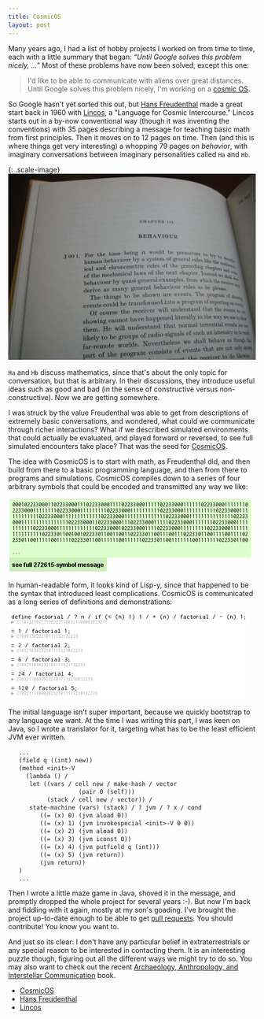```yaml
---
title: CosmicOS
layout: post
---
```


Many years ago, I had a list of hobby projects I worked on from time
to time, each with a little summary that began: 
<i>&ldquo;Until Google solves this problem nicely, ...&rdquo;</i>
Most of these problems have now been solved, except this one:

> I'd like to be able to communicate with aliens over great distances. Until Google solves this problem nicely, I'm working on a [cosmic OS](http://cosmicos.github.io). 

So Google hasn't yet sorted this out, but [Hans Freudenthal](https://en.wikipedia.org/wiki/Hans_Freudenthal) made a great start back in 1960 with [Lincos](https://en.wikipedia.org/wiki/Lincos_(language)), a "Language for Cosmic Intercourse."  Lincos starts out in a by-now conventional way (though it was inventing the conventions) with 35 pages describing a message for teaching basic math from first principles.  Then it moves on to 12 pages on time.  Then (and this is where things get very interesting) a whopping 79 pages on *behavior*, with imaginary conversations between imaginary personalities called `Ha` and `Hb`.

{: .scale-image}
![Chapter III: Behavior](/images/behavior.jpg)

`Ha` and `Hb` discuss mathematics, since that's about the only topic
for conversation, but that is arbitrary.  In their discussions, they
introduce useful ideas such as good and bad (in the sense of 
constructive versus non-constructive).  Now we are getting somewhere.

I was struck by the value Freudenthal was able to get from 
descriptions of extremely basic conversations, and wondered,
what could we communicate through richer interactions?
What if we described simulated environments that could actually
be evaluated, and played forward or reversed, to see full 
simulated encounters take place?  That was the seed for
[CosmicOS](http://cosmicos.github.io).

The idea with CosmicOS is to start with math, as Freudenthal did,
and then build from there to a basic programming language,
and then from there to programs and simulations.
CosmicOS compiles down to a series of four arbitrary symbols
that could be encoded and transmitted any way we like:

![CosmicOS as digits](/images/cosmicos_digits.png)

In human-readable form, it looks kind of Lisp-y, since that
happened to be the syntax that introduced least complications.
CosmicOS is communicated as a long series of definitions and
demonstrations:

![Human-readable CosmicOS](/images/cosmicos_factorial.png)

The initial language isn't super important, because we 
quickly bootstrap to any language we want.  At the time
I was writing this part, I was keen on Java, so I wrote
a translator for it, targeting 
what has to be the least efficient JVM ever written.

~~~
   ...
   (field q ((int) new))
   (method <init>-V
     (lambda () /
      let ((vars / cell new / make-hash / vector
                    (pair 0 (self)))
           (stack / cell new / vector)) /
      state-machine (vars) (stack) / ? jvm / ? x / cond
         ((= (x) 0) (jvm aload 0))
         ((= (x) 1) (jvm invokespecial <init>-V 0 0))
         ((= (x) 2) (jvm aload 0))
         ((= (x) 3) (jvm iconst 0))
         ((= (x) 4) (jvm putfield q (int)))
         ((= (x) 5) (jvm return))
         (jvm return))
   )
   ...
~~~

Then I wrote a little maze game in Java, shoved it in 
the message, and promptly dropped the whole project
for several years :-).  But now I'm back and fiddling 
with it again, mostly at my son's goading.  I've
brought the project up-to-date enough to be able to
get <a href="https://github.com/paulfitz/cosmicos/pull/2">pull requests</a>.
You should contribute!  You know you want to.

And just so its clear: I don't have any particular belief in 
extraterrestrials or any special reason to be interested in
contacting them.  It is an interesting puzzle though, figuring
out all the different ways we might try to do so.  You may also want to check out the recent 
<a href="http://www.seti.org/seti-institute/news/archaeology-anthropology-and-interstellar-communication-reviewed-new-yorker">Archaeology, Anthropology, and Interstellar Communication</a> book.

<ul class="menu">
<li><a href="http://cosmicos.github.io">CosmicOS</a></li>
<li><a href="https://en.wikipedia.org/wiki/Hans_Freudenthal">Hans Freudenthal</a></li>
<li><a href="https://en.wikipedia.org/wiki/Lincos_(language)">Lincos</a></li>
</ul>
